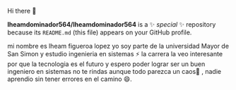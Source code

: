 Hi there 👋


**lheamdominador564/lheamdominador564** is a ✨ _special_ ✨ repository because its `README.md` (this file) appears on your GitHub profile.

mi nombre es lheam figueroa lopez 
yo soy parte de la universidad Mayor de San Simon y estudio ingenieria en sistemas ⚡
la carrera la veo interesante por que la tecnologia es el futuro y espero poder lograr ser un buen ingeniero en sistemas 
no te rindas aunque todo parezca un caos🤔 , nadie aprendio sin tener errores en el camino 😄.
